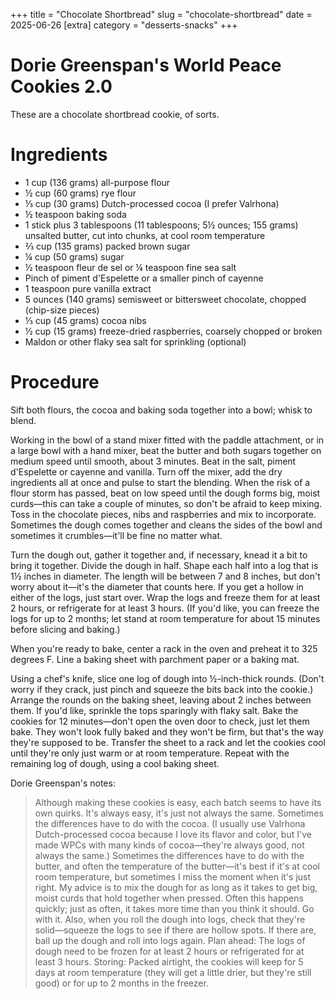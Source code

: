 ﻿+++
title = "Chocolate Shortbread"
slug = "chocolate-shortbread"
date = 2025-06-26
[extra]
  category = "desserts-snacks"
+++

# Dorie Greenspan's World Peace Cookies 2.0

These are a chocolate shortbread cookie, of sorts.

# Ingredients
* 1 cup (136 grams) all-purpose flour
* ½ cup (60 grams) rye flour
* ⅓ cup (30 grams) Dutch-processed cocoa (I prefer Valrhona)
* ½ teaspoon baking soda
* 1 stick plus 3 tablespoons (11 tablespoons; 5½ ounces; 155 grams) unsalted butter, cut into chunks, at cool room temperature
* ⅔ cup (135 grams) packed brown sugar
* ¼ cup (50 grams) sugar
* ½ teaspoon fleur de sel or ¼ teaspoon fine sea salt
* Pinch of piment d'Espelette or a smaller pinch of cayenne
* 1 teaspoon pure vanilla extract
* 5 ounces (140 grams) semisweet or bittersweet chocolate, chopped (chip-size pieces)
* ⅓ cup (45 grams) cocoa nibs
* ½ cup (15 grams) freeze-dried raspberries, coarsely chopped or broken
* Maldon or other flaky sea salt for sprinkling (optional)

# Procedure
Sift both flours, the cocoa and baking soda together into a bowl; whisk to blend.

Working in the bowl of a stand mixer fitted with the paddle attachment, or in a large bowl with a hand mixer, beat the butter and both sugars together on medium speed until smooth, about 3 minutes. Beat in the salt, piment d'Espelette or cayenne and vanilla. Turn off the mixer, add the dry ingredients all at once and pulse to start the blending. When the risk of a flour storm has passed, beat on low speed until the dough forms big, moist curds—this can take a couple of minutes, so don't be afraid to keep mixing. Toss in the chocolate pieces, nibs and raspberries and mix to incorporate. Sometimes the dough comes together and cleans the sides of the bowl and sometimes it crumbles—it'll be fine no matter what.

Turn the dough out, gather it together and, if necessary, knead it a bit to bring it together. Divide the dough in half. Shape each half into a log that is 1½ inches in diameter. The length will be between 7 and 8 inches, but don't worry about it—it's the diameter that counts here. If you get a hollow in either of the logs, just start over. Wrap the logs and freeze them for at least 2 hours, or refrigerate for at least 3 hours. (If you'd like, you can freeze the logs for up to 2 months; let stand at room temperature for about 15 minutes before slicing and baking.)

When you're ready to bake, center a rack in the oven and preheat it to 325 degrees F. Line a baking sheet with parchment paper or a baking mat.

Using a chef's knife, slice one log of dough into ½-inch-thick rounds. (Don't worry if they crack, just pinch and squeeze the bits back into the cookie.) Arrange the rounds on the baking sheet, leaving about 2 inches between them. If you'd like, sprinkle the tops sparingly with flaky salt. Bake the cookies for 12 minutes—don't open the oven door to check, just let them bake. They won't look fully baked and they won't be firm, but that's the way they're supposed to be. Transfer the sheet to a rack and let the cookies cool until they're only just warm or at room temperature. Repeat with the remaining log of dough, using a cool baking sheet.

Dorie Greenspan's notes:
> Although making these cookies is easy, each batch seems to have its own quirks. It's always easy, it's just not always the same. Sometimes the differences have to do with the cocoa. (I usually use Valrhona Dutch-processed cocoa because I love its flavor and color, but I've made WPCs with many kinds of cocoa—they're always good, not always the same.) Sometimes the differences have to do with the butter, and often the temperature of the butter—it's best if it's at cool room temperature, but sometimes I miss the moment when it's just right. My advice is to mix the dough for as long as it takes to get big, moist curds that hold together when pressed. Often this happens quickly; just as often, it takes more time than you think it should. Go with it. Also, when you roll the dough into logs, check that they're solid—squeeze the logs to see if there are hollow spots. If there are, ball up the dough and roll into logs again. Plan ahead: The logs of dough need to be frozen for at least 2 hours or refrigerated for at least 3 hours. Storing: Packed airtight, the cookies will keep for 5 days at room temperature (they will get a little drier, but they're still good) or for up to 2 months in the freezer.